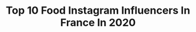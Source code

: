---
title: Top 10 Food Instagram Influencers In France In 2020
description: >-
  Find top food Instagram influencers in France in 2020. Most popular hashtags: #paris #frenchgirl #disneygirl #disneygram.
platform: Instagram
profiles:
  - username: "lady_pitaya"
    fullname: >-
      Kristin T.
    location: "France"
    followers: 6543
    engagement: 2010
    commentsToLikes: 0.115081
    avatar: "https://scontent-ams4-1.cdninstagram.com/v/t51.2885-19/s320x320/91942069_2998670063555820_9156532347045150720_n.jpg?_nc_ht=scontent-ams4-1.cdninstagram.com&_nc_ohc=ZcNIqxUIZggAX-D57xb&oh=60dda0ba247c9fe437b9d96a778329dd&oe=5EBA63FA"
    verified: false
    hashtags: "#paristourist, #robechinoise, #parisportraits, #timberlandboots"
  - username: "lauriane_lamperim"
    fullname: >-
      Lauriane Lamperim
    location: "France"
    followers: 133490
    engagement: 642
    commentsToLikes: 0.035636
    avatar: "https://scontent-lhr8-1.cdninstagram.com/v/t51.2885-19/s320x320/69496328_476503806282897_7413529662212538368_n.jpg?_nc_ht=scontent-lhr8-1.cdninstagram.com&_nc_ohc=H8Ccxg8goCwAX8Nhv5N&oh=e08d57d980b9dc8b4cdfb8139b033cc7&oe=5EBBF717"
    verified: false
    hashtags: "#yogsisters, #yoga, #nudeyogagirl, #nudeyoga"
  - username: "kcxdisney"
    fullname: >-
      Kacie Shimabuku
    location: "France"
    followers: 2018
    engagement: 2419
    commentsToLikes: 0.473361
    avatar: "https://scontent-ams4-1.cdninstagram.com/v/t51.2885-19/s320x320/83872914_181778573047667_5009003474361253888_n.jpg?_nc_ht=scontent-ams4-1.cdninstagram.com&_nc_ohc=bBb-Y89Y--sAX8zX1RV&oh=3a7d57e038fe0bb122dae81153473668&oe=5E80B418"
    verified: false
    hashtags: "#disneyparks, #pixaronwardxhappysocks, #disneystyle, #disneyannualpassholder"
  - username: "hello.maureen"
    fullname: >-
      Hello Maureen
    location: "France"
    followers: 19935
    engagement: 1099
    commentsToLikes: 0.051094
    avatar: "https://scontent-lhr8-1.cdninstagram.com/v/t51.2885-19/s320x320/82715113_275338730109239_7140331942179766272_n.jpg?_nc_ht=scontent-lhr8-1.cdninstagram.com&_nc_ohc=FesuEYxxtiYAX-Of3L6&oh=0832040d6651c91b966b0ee51889a5b3&oe=5EBC2496"
    verified: false
    hashtags: "#disneyresort, #elsa, #disneyphoto, #disneycharacters"
  - username: "shizzl_life"
    fullname: >-
      S h i z z l 🌍
    location: "France"
    followers: 5767
    engagement: 1574
    commentsToLikes: 0.058125
    avatar: "https://scontent-atl3-1.cdninstagram.com/v/t51.2885-19/s320x320/69461601_2363097220577273_793203008425951232_n.jpg?_nc_ht=scontent-atl3-1.cdninstagram.com&_nc_ohc=acN6NxoByHYAX_p_aXO&oh=792c604095f2b6a7adb8857ef1744645&oe=5EB991A8"
    verified: false
    hashtags: "#instagrameuse, #vacances, #visitgreece, #tunisiangirl"
  - username: "madbblondie"
    fullname: >-
      _ MADI 💎💋
    location: "France"
    followers: 3618
    engagement: 1990
    commentsToLikes: 0.134243
    avatar: "https://scontent-lhr8-1.cdninstagram.com/v/t51.2885-19/s320x320/58409018_393912678116531_6508086196130807808_n.jpg?_nc_ht=scontent-lhr8-1.cdninstagram.com&_nc_ohc=7ecVqxr5FUoAX8uxTr-&oh=5ad8b1eb628dae7a78ed134193432724&oe=5EBC46A4"
    verified: false
    hashtags: "#girl, #moselle, #dabo, #mydog"
  - username: "juliettemcm"
    fullname: >-
      🕊 Juliette
    location: "France"
    followers: 3460
    engagement: 1891
    commentsToLikes: 0.142878
    avatar: "https://scontent-lhr8-1.cdninstagram.com/v/t51.2885-19/s320x320/69424897_499269950898540_7900028295821918208_n.jpg?_nc_ht=scontent-lhr8-1.cdninstagram.com&_nc_ohc=WT0uckjMe6UAX8Qx-R0&oh=2bb01dd29a6836b52ae9c1891f096237&oe=5EB8F1CC"
    verified: false
    hashtags: "#armanibeauty, #explore, #huahine, #luminoussilk"
  - username: "inessiadream"
    fullname: >-
      𝙄𝙉𝙀𝙎𝙎𝙄𝘼 🇫🇷 🎤🎶
    location: "France"
    followers: 13597
    engagement: 897
    commentsToLikes: 0.540019
    avatar: "https://scontent-lhr8-1.cdninstagram.com/v/t51.2885-19/s320x320/66828552_648000538944417_541022831115239424_n.jpg?_nc_ht=scontent-lhr8-1.cdninstagram.com&_nc_ohc=0CrcuG-rcN4AX_60YmG&oh=dc1ac15ea73b28f3d57eff314c019249&oe=5EBAA2D1"
    verified: false
    hashtags: "#picoftheday, #urbanclothing, #frenchfrieslover, #pinkobag"
  - username: "catarinaadeoliveira"
    fullname: >-
      Catarina Oliveira
    location: "France"
    followers: 3013
    engagement: 1688
    commentsToLikes: 0.405068
    avatar: "https://scontent-nrt1-1.cdninstagram.com/v/t51.2885-19/s320x320/83895257_3338427932840175_5992162831770845184_n.jpg?_nc_ht=scontent-nrt1-1.cdninstagram.com&_nc_ohc=YNvM6ariJjEAX9lwl6R&oh=e993b02ffb7f64436a51e2b81d4d1d34&oe=5EA74ABD"
    verified: false
    hashtags: "#outfitoftheday, #decoration, #inspirationday, #artportugal"
  - username: "thepositivenews"
    fullname: >-
      Alex & Ophelia
    location: "France"
    followers: 29715
    engagement: 447
    commentsToLikes: 0.070322
    avatar: "https://scontent-dus1-1.cdninstagram.com/v/t51.2885-19/s320x320/67076545_405071073450842_3400775415873142784_n.jpg?_nc_ht=scontent-dus1-1.cdninstagram.com&_nc_ohc=YQQWaNmwCTwAX_gkZFN&oh=47fc08d346c974ed461eb95083c62f9a&oe=5E827442"
    verified: false
    hashtags: "#createyourmove, #runner, #semideparis2020, #vintagefeeling"
---